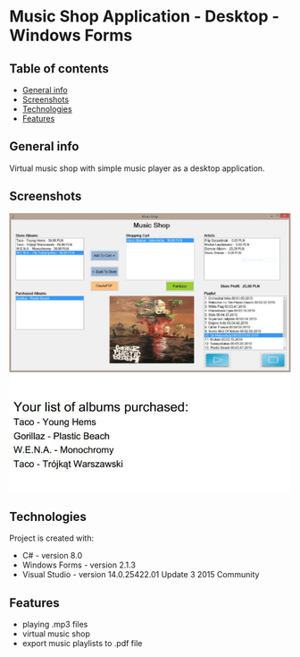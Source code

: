 # Music Shop Application - Desktop - Windows Forms

## Table of contents
* [General info](#general-info)
* [Screenshots](#screenshots)
* [Technologies](#technologies)
* [Features](#features)

## General info
Virtual music shop with simple music player as a desktop application.

## Screenshots
![musicShopPicture](./musicShop.jpg)
![musicShopPicture2](./musicShopPdf.jpg)

## Technologies
Project is created with:
* C# - version 8.0
* Windows Forms - version 2.1.3
* Visual Studio - version 14.0.25422.01 Update 3 2015 Community

## Features
* playing .mp3 files
* virtual music shop
* export music playlists to .pdf file
